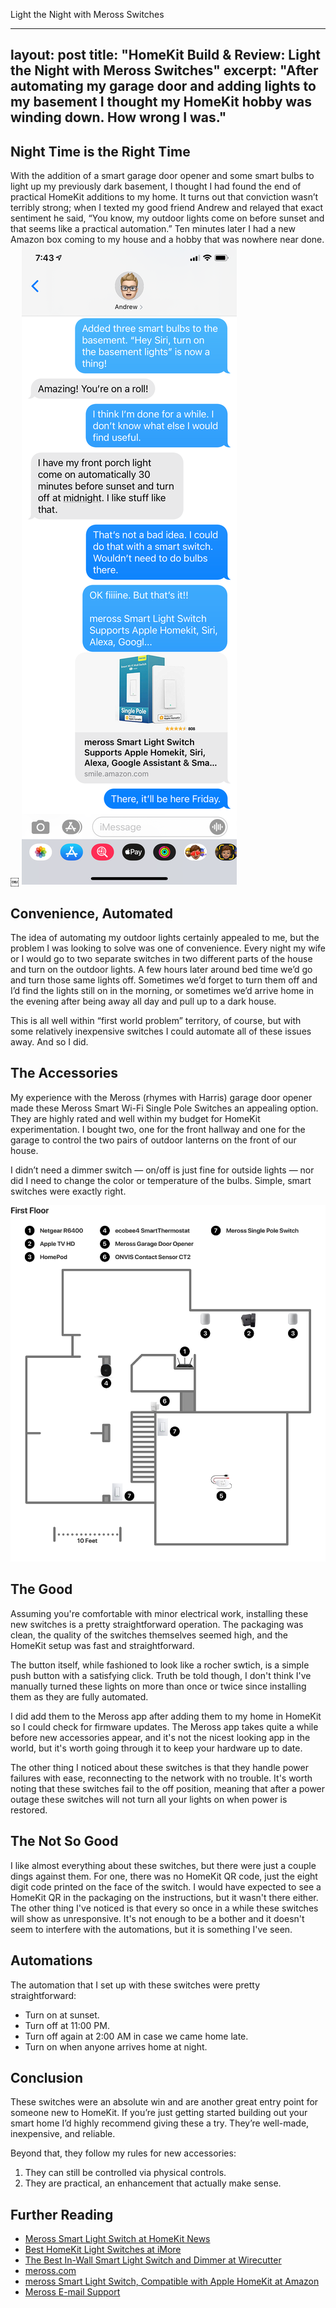 Light the Night with Meross Switches

---
layout: post
title: "HomeKit Build & Review: Light the Night with Meross Switches"
excerpt: "After automating my garage door and adding lights to my basement I thought my HomeKit hobby was winding down. How wrong I was."
---

## Night Time is the Right Time

With the addition of a smart garage door opener and some smart bulbs to light up my previously dark basement, I thought I had found the end of practical HomeKit additions to my home. It turns out that conviction wasn’t terribly strong; when I texted my good friend Andrew and relayed that exact sentiment he said, “You know, my outdoor lights come on before sunset and that seems like a practical automation.” Ten minutes later I had a new Amazon box coming to my house and a hobby that was nowhere near done.
￼
![iMessage with Andrew convincing me to buy more HomeKit gear](/assets/images/meross-switch-imessage.png)

## Convenience, Automated

The idea of automating my outdoor lights certainly appealed to me, but the problem I was looking to solve was one of convenience. Every night my wife or I would go to two separate switches in two different parts of the house and turn on the outdoor lights. A few hours later around bed time we’d go and turn those same lights off. Sometimes we’d forget to turn them off and I’d find the lights still on in the morning, or sometimes we’d arrive home in the evening after being away all day and pull up to a dark house. 

This is all well within “first world problem” territory, of course, but with some relatively inexpensive switches I could automate all of these issues away. And so I did.

## The Accessories

My experience with the Meross (rhymes with Harris) garage door opener made these Meross Smart Wi-Fi Single Pole Switches an appealing option. They are highly rated and well within my budget for HomeKit experimentation. I bought two, one for the front hallway and one for the garage to control the two pairs of outdoor lanterns on the front of our house.

I didn’t need a dimmer switch — on/off is just fine for outside lights — nor did I need to change the color or temperature of the bulbs. Simple, smart switches were exactly right.

![House layout, first floor](/assets/images/home-layout-first-floor.png)

## The Good

Assuming you're comfortable with minor electrical work, installing these new switches is a pretty straightforward operation. The packaging was clean, the quality of the switches themselves seemed high, and the HomeKit setup was fast and straightforward.

The button itself, while fashioned to look like a rocher swtich, is a simple push button with a satisfying click. Truth be told though, I don't think I've manually turned these lights on more than once or twice since installing them as they are fully automated.

I did add them to the Meross app after adding them to my home in HomeKit so I could check for firmware updates. The Meross app takes quite a while before new accessories appear, and it's not the nicest looking app in the world, but it's worth going through it to keep your hardware up to date.

The other thing I noticed about these switches is that they handle power failures with ease, reconnecting to the network with no trouble. It's worth noting that these switches fail to the off position, meaning that after a power outage these switches will not turn all your lights on when power is restored.


## The Not So Good

I like almost everything about these switches, but there were just a couple dings against them. For one, there was no HomeKit QR code, just the eight digit code printed on the face of the switch. I would have expected to see a HomeKit QR in the packaging on the instructions, but it wasn't there either. The other thing I've noticed is that every so once in a while these switches will show as unresponsive. It's not enough to be a bother and it doesn't seem to interfere with the automations, but it is something I've seen.

## Automations

The automation that I set up with these switches were pretty straightforward:

* Turn on at sunset.
* Turn off at 11:00 PM.
* Turn off again at 2:00 AM in case we came home late.
* Turn on when anyone arrives home at night.

## Conclusion

These switches were an absolute win and are another great entry point for someone new to HomeKit. If you’re just getting started building out your smart home I’d highly recommend giving these a try. They’re well-made, inexpensive, and reliable.

Beyond that, they follow my rules for new accessories:

1.  They can still be controlled via physical controls.
2.  They are practical, an enhancement that actually make sense.

## Further Reading

* [Meross Smart Light Switch at HomeKit News](https://homekitnews.com/2020/04/24/meross-smart-light-switch/)
* [Best HomeKit Light Switches at iMore](https://www.imore.com/best-homekit-light-switches)
* [The Best In-Wall Smart Light Switch and Dimmer at Wirecutter](https://www.nytimes.com/wirecutter/reviews/best-in-wall-wireless-light-switch-and-dimmer/)
* [meross.com](https://www.meross.com/)
* [meross Smart Light Switch, Compatible with Apple HomeKit at Amazon](https://www.amazon.com/gp/product/B088NQMN5Z)
* [Meross E-mail Support](mailto:support@meross.com)
